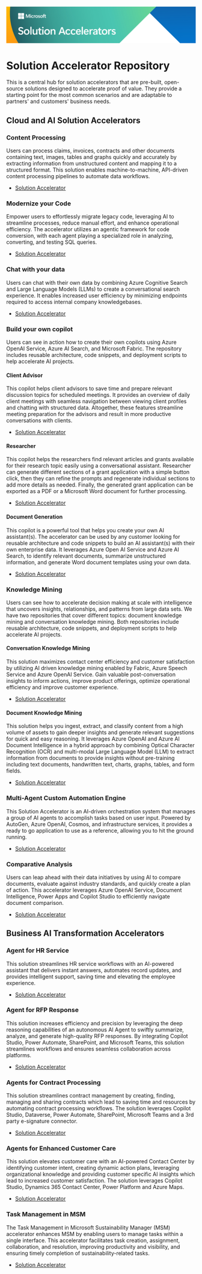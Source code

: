 ![Solution Accelerators](solution-accelerator-header.jpg "Solutiong Accelerators")
# Solution Accelerator Repository

This is a central hub for solution accelerators that are pre-built, open-source solutions designed to accelerate proof of value. They provide a starting point for the most common scenarios and are adaptable to partners' and customers' business needs. 

## Cloud and AI Solution Accelerators

### Content Processing
Users can process claims, invoices, contracts and other documents containing text, images, tables and graphs quickly and accurately by extracting information from unstructured content and mapping it to a structured format. This solution enables machine-to-machine, API-driven content processing pipelines to automate data workflows.

- [Solution Accelerator](https://github.com/microsoft/content-processing-solution-accelerator)

### Modernize your Code
Empower users to effortlessly migrate legacy code, leveraging AI to streamline processes, reduce manual effort, and enhance operational efficiency. The accelerator utilizes an agentic framework for code conversion, with each agent playing a specialized role in analyzing, converting, and testing SQL queries.

- [Solution Accelerator](https://github.com/microsoft/Modernize-your-code-solution-accelerator)
  
### Chat with your data
Users can chat with their own data by combining Azure Cognitive Search and Large Language Models (LLMs) to create a conversational search experience. It enables increased user efficiency by minimizing endpoints required to access internal company knowledgebases.
- [Solution Accelerator](https://github.com/Azure-Samples/chat-with-your-data-solution-accelerator)

### Build your own copilot
Users can see in action how to create their own copilots using Azure OpenAI Service, Azure AI Search, and Microsoft Fabric. The repository includes reusable architecture, code snippets, and deployment scripts to help accelerate AI projects.

#### Client Advisor
This copilot helps client advisors to save time and prepare relevant discussion topics for scheduled meetings. It provides an overview of daily client meetings with seamless navigation between viewing client profiles and chatting with structured data. Altogether, these features streamline meeting preparation for the advisors and result in more productive conversations with clients.
- [Solution Accelerator](https://github.com/microsoft/Build-your-own-copilot-Solution-Accelerator?tab=readme-ov-file#client-advisor)
  
#### Researcher
This copilot helps the researchers find relevant articles and grants available for their research topic easily using a conversational assistant. Researcher can generate different sections of a grant application with a simple button click, then they can refine the prompts and regenerate individual sections to add more details as needed. Finally, the generated grant application can be exported as a PDF or a Microsoft Word document for further processing.
- [Solution Accelerator](https://github.com/microsoft/Build-your-own-copilot-Solution-Accelerator?tab=readme-ov-file#research-assistant)

#### Document Generation
This copilot is a powerful tool that helps you create your own AI assistant(s). The accelerator can be used by any customer looking for reusable architecture and code snippets to build an AI assistant(s) with their own enterprise data. It leverages Azure Open AI Service and Azure AI Search, to identify relevant documents, summarize unstructured information, and generate Word document templates using your own data.
- [Solution Accelerator](https://github.com/microsoft/Generic-Build-your-own-copilot-Solution-Accelerator)  

### Knowledge Mining
Users can see how to accelerate decision making at scale with intelligence that uncovers insights, relationships, and patterns from large data sets. We have two repositories that cover different topics: document knowledge mining and conversation knowledge mining. Both repositories include reusable architecture, code snippets, and deployment scripts to help accelerate AI projects.

#### Conversation Knowledge Mining
This solution maximizes contact center efficiency and customer satisfaction by utilizing AI driven knowledge mining enabled by Fabric, Azure Speech Service and Azure OpenAI Service. Gain valuable post-conversation insights to inform actions, improve product offerings, optimize operational efficiency and improve customer experience.
- [Solution Accelerator](https://github.com/microsoft/Customer-Service-Conversational-Insights-with-Azure-OpenAI-Services)  

#### Document Knowledge Mining
This solution helps you ingest, extract, and classify content from a high volume of assets to gain deeper insights and generate relevant suggestions for quick and easy reasoning. It leverages Azure OpenAI and Azure AI Document Intelligence in a hybrid approach by combining Optical Character Recognition (OCR) and multi-modal Large Language Model (LLM) to extract information from documents to provide insights without pre-training including text documents, handwritten text, charts, graphs, tables, and form fields.
- [Solution Accelerator](https://github.com/microsoft/Document-Knowledge-Mining-Solution-Accelerator)

### Multi-Agent Custom Automation Engine
This Solution Accelerator is an AI-driven orchestration system that manages a group of AI agents to accomplish tasks based on user input. Powered by AutoGen, Azure OpenAI, Cosmos, and infrastructure services, it provides a ready to go application to use as a reference, allowing you to hit the ground running.
- [Solution Accelerator](https://github.com/microsoft/Multi-Agent-Custom-Automation-Engine-Solution-Accelerator)

### Comparative Analysis
Users can leap ahead with their data initiatives by using AI to compare documents, evaluate against industry standards, and quickly create a plan of action. This accelerator leverages Azure OpenAI Service, Document Intelligence, Power Apps and Copilot Studio to efficiently navigate document comparison.
- [Solution Accelerator](https://github.com/microsoft/Comparative-Analysis-for-Sustainability-Solution-Accelerator/)

## Business AI Transformation Accelerators

### Agent for HR Service
This solution streamlines HR service workflows with an AI-powered assistant that delivers instant answers, automates record updates, and provides intelligent support, saving time and elevating the employee experience.
- [Solution Accelerator](https://aka.ms/CSAGoldStandards/AgentForHRS)

### Agent for RFP Response
This solution increases efficiency and precision by leveraging the deep reasoning capabilities of an autonomous AI Agent to swiftly summarize, analyze, and generate high-quality RFP responses. By integrating Copilot Studio, Power Automate, SharePoint, and Microsoft Teams, this solution streamlines workflows and ensures seamless collaboration across platforms.
- [Solution Accelerator](https://aka.ms/CSAGoldStandards/AgentForRFPResponse)

### Agents for Contract Processing
This solution streamlines contract management by creating, finding, managing and sharing contracts which lead to saving time and resources by automating contract processing workflows. The solution leverages Copilot Studio, Dataverse, Power Automate, SharePoint, Microsoft Teams and a 3rd party e-signature connector.
- [Solution Accelerator](https://github.com/microsoft/Agent-for-Contract-Processing-Solution-Accelerator)

### Agents for Enhanced Customer Care
This solution elevates customer care with an AI-powered Contact Center by identifying customer intent, creating dynamic action plans, leveraging organizational knowledge and providing customer specific AI insights which lead to increased customer satisfaction. The solution leverages Copilot Studio, Dynamics 365 Contact Center, Power Platform and Azure Maps.
- [Solution Accelerator](https://github.com/microsoft/Agents-for-Enhanced-Customer-Care-Solution-Accelerator)
  
### Task Management in MSM
The Task Management in Microsoft Sustainability Manager (MSM) accelerator enhances MSM by enabling users to manage tasks within a single interface. This accelerator facilitates task creation, assignment, collaboration, and resolution, improving productivity and visibility, and ensuring timely completion of sustainability-related tasks.
- [Solution Accelerator](https://github.com/microsoft/Task-Management-in-Microsoft-Sustainability-Manager-Solution-Accelerator)
